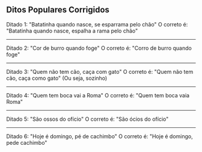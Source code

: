 ## Ditos Populares Corrigidos

Ditado 1: "Batatinha quando nasce, se esparrama pelo chão"
O correto é: "Batatinha quando nasce, espalha a rama pelo chão"

<hr>

Ditado 2: "Cor de burro quando foge"
O correto é: "Corro de burro quando foge"

<hr>

Ditado 3: "Quem não tem cão, caça com gato"
O correto é: "Quem não tem cão, caça como gato" (Ou seja, sozinho)

<hr>

Ditado 4: "Quem tem boca vai a Roma"
O correto é: "Quem tem boca vaia Roma"

<hr>

Ditado 5: "São ossos do ofício"
O correto é: "São ócios do ofício"

<hr>

Ditado 6: "Hoje é domingo, pé de cachimbo"
O correto é: "Hoje é domingo, pede cachimbo"